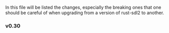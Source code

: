 In this file will be listed the changes, especially the breaking ones that one should be careful of
when upgrading from a version of rust-sdl2 to another.

### v0.30
